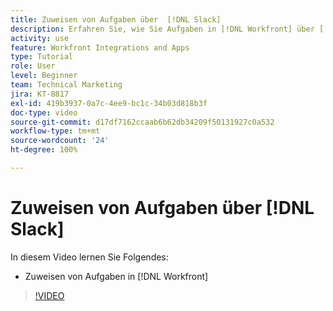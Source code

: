 ```yaml
---
title: Zuweisen von Aufgaben über  [!DNL Slack]
description: Erfahren Sie, wie Sie Aufgaben in [!DNL Workfront] über [!DNL Slack] zuweisen
activity: use
feature: Workfront Integrations and Apps
type: Tutorial
role: User
level: Beginner
team: Technical Marketing
jira: KT-8817
exl-id: 419b3937-0a7c-4ee9-bc1c-34b03d818b3f
doc-type: video
source-git-commit: d17df7162ccaab6b62db34209f50131927c0a532
workflow-type: tm+mt
source-wordcount: '24'
ht-degree: 100%

---
```


# Zuweisen von Aufgaben über [!DNL Slack]

In diesem Video lernen Sie Folgendes:

* Zuweisen von Aufgaben in [!DNL Workfront]

>[!VIDEO](https://video.tv.adobe.com/v/335117/?quality=12&learn=on&enablevpops)
